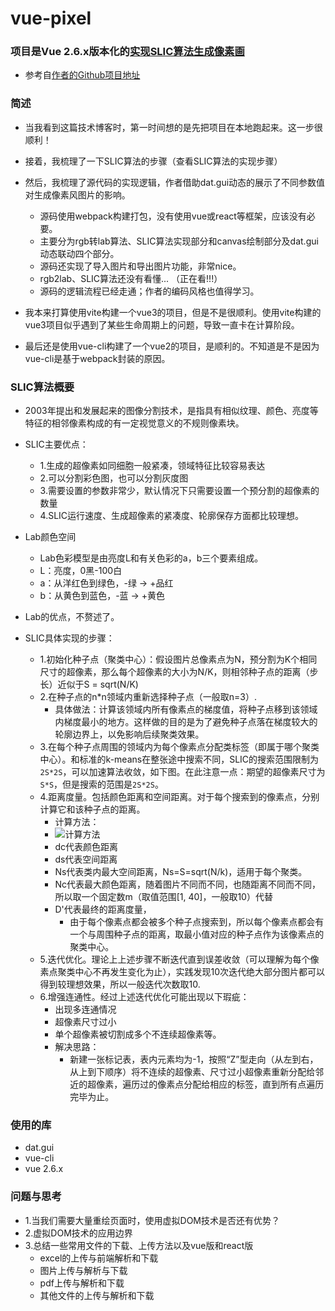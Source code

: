 # vue-pixel

### 项目是Vue 2.6.x版本化的[实现SLIC算法生成像素画](https://jelly.jd.com/article/60c88cad22bc900171d19fbd)

- 参考自[作者的Github项目地址](https://github.com/xs7/Pixelate)

### 简述
- 当我看到这篇技术博客时，第一时间想的是先把项目在本地跑起来。这一步很顺利！
- 接着，我梳理了一下SLIC算法的步骤（查看SLIC算法的实现步骤）
- 然后，我梳理了源代码的实现逻辑，作者借助dat.gui动态的展示了不同参数值对生成像素风图片的影响。
  - 源码使用webpack构建打包，没有使用vue或react等框架，应该没有必要。
  - 主要分为rgb转lab算法、SLIC算法实现部分和canvas绘制部分及dat.gui动态联动四个部分。
  - 源码还实现了导入图片和导出图片功能，非常nice。
  - rgb2lab、SLIC算法还没有看懂... （正在看!!!）
  - 源码的逻辑流程已经走通；作者的编码风格也值得学习。

- 我本来打算使用vite构建一个vue3的项目，但是不是很顺利。使用vite构建的vue3项目似乎遇到了某些生命周期上的问题，导致一直卡在计算阶段。
- 最后还是使用vue-cli构建了一个vue2的项目，是顺利的。不知道是不是因为vue-cli是基于webpack封装的原因。


### SLIC算法概要
- 2003年提出和发展起来的图像分割技术，是指具有相似纹理、颜色、亮度等特征的相邻像素构成的有一定视觉意义的不规则像素块。

- SLIC主要优点：
  - 1.生成的超像素如同细胞一般紧凑，领域特征比较容易表达
  - 2.可以分割彩色图，也可以分割灰度图
  - 3.需要设置的参数非常少，默认情况下只需要设置一个预分割的超像素的数量
  - 4.SLIC运行速度、生成超像素的紧凑度、轮廓保存方面都比较理想。

- Lab颜色空间
  - Lab色彩模型是由亮度L和有关色彩的a，b三个要素组成。
  - L：亮度，0黑-100白
  - a：从洋红色到绿色，-绿 -> +品红
  - b：从黄色到蓝色，-蓝 -> +黄色

- Lab的优点，不赘述了。

- SLIC具体实现的步骤：
  - 1.初始化种子点（聚类中心）：假设图片总像素点为N，预分割为K个相同尺寸的超像素，那么每个超像素的大小为N/K，则相邻种子点的距离（步长）近似于S = sqrt(N/K)
  - 2.在种子点的n*n领域内重新选择种子点（一般取n=3）.
    - 具体做法：计算该领域内所有像素点的梯度值，将种子点移到该领域内梯度最小的地方。这样做的目的是为了避免种子点落在梯度较大的轮廓边界上，以免影响后续聚类效果。
  - 3.在每个种子点周围的领域内为每个像素点分配类标签（即属于哪个聚类中心）。和标准的k-means在整张途中搜索不同，SLIC的搜索范围限制为`2S*2S`，可以加速算法收敛，如下图。在此注意一点：期望的超像素尺寸为`S*S`，但是搜索的范围是`2S*2S`。
  - 4.距离度量。包括颜色距离和空间距离。对于每个搜索到的像素点，分别计算它和该种子点的距离。
    - 计算方法：
    - ![计算方法](https://upload-images.jianshu.io/upload_images/4808162-0744d9a599eb65bf.png?imageMogr2/auto-orient/strip|imageView2/2/w/367/format/webp)
    - dc代表颜色距离
    - ds代表空间距离
    - Ns代表类内最大空间距离，Ns=S=sqrt(N/k)，适用于每个聚类。
    - Nc代表最大颜色距离，随着图片不同而不同，也随距离不同而不同，所以取一个固定数m（取值范围[1, 40]，一般取10）代替
    - D'代表最终的距离度量，
      - 由于每个像素点都会被多个种子点搜索到，所以每个像素点都会有一个与周围种子点的距离，取最小值对应的种子点作为该像素点的聚类中心。
  - 5.迭代优化。理论上上述步骤不断迭代直到误差收敛（可以理解为每个像素点聚类中心不再发生变化为止），实践发现10次迭代绝大部分图片都可以得到较理想效果，所以一般迭代次数取10.
  - 6.增强连通性。经过上述迭代优化可能出现以下瑕疵：
    - 出现多连通情况
    - 超像素尺寸过小
    - 单个超像素被切割成多个不连续超像素等。
    - 解决思路：
      - 新建一张标记表，表内元素均为-1，按照“Z”型走向（从左到右，从上到下顺序）将不连续的超像素、尺寸过小超像素重新分配给邻近的超像素，遍历过的像素点分配给相应的标签，直到所有点遍历完毕为止。 

### 使用的库

- dat.gui
- vue-cli
- vue 2.6.x

### 问题与思考
- 1.当我们需要大量重绘页面时，使用虚拟DOM技术是否还有优势？
- 2.虚拟DOM技术的应用边界
- 3.总结一些常用文件的下载、上传方法以及vue版和react版
  - excel的上传与前端解析和下载
  - 图片上传与解析与下载
  - pdf上传与解析和下载
  - 其他文件的上传与解析和下载

